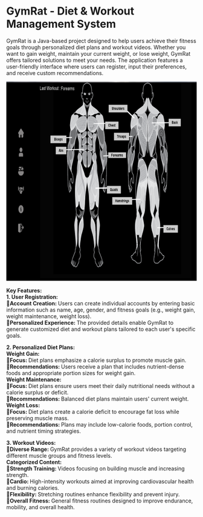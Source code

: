 # GymRat - Diet & Workout Management System
GymRat is a Java-based project designed to help users achieve their fitness goals through personalized diet plans and workout videos. Whether you want to gain weight, maintain your current weight, or lose weight, GymRat offers tailored solutions to meet your needs. The application features a user-friendly interface where users can register, input their preferences, and receive custom recommendations.

<img src="https://github.com/Bhaveshium/Diet-Workout-management/blob/main/Frames/workout.png?raw=true" alt="project-screenshot" width="820" height="526/">

<b>Key Features: </b>  <br>
<b>1. User Registration: </b> <br>
🔹<b>Account Creation: </b> Users can create individual accounts by entering basic information such as name, age, gender, and fitness goals (e.g., weight gain, weight maintenance, weight loss). <br>
🔹<b>Personalized Experience: </b> The provided details enable GymRat to generate customized diet and workout plans tailored to each user's specific goals. <br>

<b>2. Personalized Diet Plans: </b> <br>
<b>Weight Gain: </b> <br>
🔹<b>Focus: </b> Diet plans emphasize a calorie surplus to promote muscle gain. <br>
🔹<b>Recommendations: </b> Users receive a plan that includes nutrient-dense foods and appropriate portion sizes for weight gain. <br>
<b>Weight Maintenance: </b> <br>
🔹<b>Focus:  </b> Diet plans ensure users meet their daily nutritional needs without a calorie surplus or deficit. <br>
🔹<b>Recommendations: </b> Balanced diet plans maintain users' current weight. <br>
<b>Weight Loss: </b> <br>
🔹<b>Focus: </b>  Diet plans create a calorie deficit to encourage fat loss while preserving muscle mass. <br>
🔹<b>Recommendations: </b> Plans may include low-calorie foods, portion control, and nutrient timing strategies. <br>

<b>3. Workout Videos: </b> <br>
🔹<b>Diverse Range: </b> GymRat provides a variety of workout videos targeting different muscle groups and fitness levels. <br>
<b>Categorized Content: </b>  <br>
🔹<b>Strength Training: </b> Videos focusing on building muscle and increasing strength. <br>
🔹<b>Cardio: </b> High-intensity workouts aimed at improving cardiovascular health and burning calories. <br>
🔹<b>Flexibility: </b> Stretching routines enhance flexibility and prevent injury. <br>
🔹<b>Overall Fitness: </b> General fitness routines designed to improve endurance, mobility, and overall health. <br>
